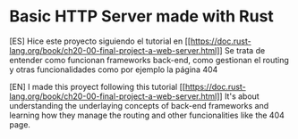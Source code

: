 # Basic HTTP Server made with Rust

[ES]
Hice este proyecto siguiendo el tutorial en [[https://doc.rust-lang.org/book/ch20-00-final-project-a-web-server.html]]
Se trata de entender como funcionan frameworks back-end, como gestionan el routing y otras funcionalidades como por ejemplo la página 404

[EN]
I made this proyect following this tutorial [[https://doc.rust-lang.org/book/ch20-00-final-project-a-web-server.html]]
It's about understanding the underlaying concepts of back-end frameworks and learning how they manage the routing and other funcionalities like the 404 page.